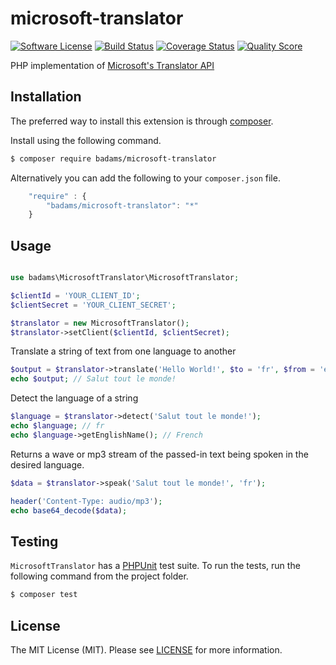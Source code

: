 microsoft-translator
================================

[![Software License](https://img.shields.io/badge/license-MIT-brightgreen.svg?style=flat-square)](LICENSE.md)
[![Build Status](https://img.shields.io/travis/badams/microsoft-translator/master.svg?style=flat-square)](https://travis-ci.org/badams/microsoft-translator)
[![Coverage Status](https://img.shields.io/scrutinizer/coverage/g/badams/microsoft-translator.svg?style=flat-square)](https://scrutinizer-ci.com/g/badams/microsoft-translator/code-structure)
[![Quality Score](https://img.shields.io/scrutinizer/g/badams/microsoft-translator.svg?style=flat-square)](https://scrutinizer-ci.com/g/badams/microsoft-translator)

PHP implementation of [Microsoft's Translator API](https://msdn.microsoft.com/en-us/library/ff512419.aspx)

## Installation

The preferred way to install this extension is through [composer](http://getcomposer.org/download/).

Install using the following command.

```bash
$ composer require badams/microsoft-translator
```

Alternatively you can add the following to your `composer.json` file.

```javascript
    "require" : {
        "badams/microsoft-translator": "*"
    }
```

## Usage

```php

use badams\MicrosoftTranslator\MicrosoftTranslator;

$clientId = 'YOUR_CLIENT_ID';
$clientSecret = 'YOUR_CLIENT_SECRET';

$translator = new MicrosoftTranslator();
$translator->setClient($clientId, $clientSecret);

```

Translate a string of text from one language to another

```php
$output = $translator->translate('Hello World!', $to = 'fr', $from = 'en');
echo $output; // Salut tout le monde!

```

Detect the language of a string

```php
$language = $translator->detect('Salut tout le monde!');
echo $language; // fr
echo $language->getEnglishName(); // French

```

Returns a wave or mp3 stream of the passed-in text being spoken in the desired language.

```php
$data = $translator->speak('Salut tout le monde!', 'fr');

header('Content-Type: audio/mp3');
echo base64_decode($data);

```


## Testing

`MicrosoftTranslator` has a [PHPUnit](https://phpunit.de) test suite. To run the tests, run the following command from the project folder.

``` bash
$ composer test
```

## License

The MIT License (MIT). Please see [LICENSE](LICENSE) for more information.

